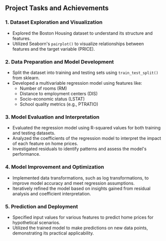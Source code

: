 

## Project Tasks and Achievements

### 1. Dataset Exploration and Visualization
- Explored the Boston Housing dataset to understand its structure and features.
- Utilized Seaborn's `pairplot()` to visualize relationships between features and the target variable (PRICE).

### 2. Data Preparation and Model Development
- Split the dataset into training and testing sets using `train_test_split()` from sklearn.
- Developed a multivariable regression model using features like:
  - Number of rooms (RM)
  - Distance to employment centers (DIS)
  - Socio-economic status (LSTAT)
  - School quality metrics (e.g., PTRATIO)

### 3. Model Evaluation and Interpretation
- Evaluated the regression model using R-squared values for both training and testing datasets.
- Analyzed the coefficients of the regression model to interpret the impact of each feature on home prices.
- Investigated residuals to identify patterns and assess the model's performance.

### 4. Model Improvement and Optimization
- Implemented data transformations, such as log transformations, to improve model accuracy and meet regression assumptions.
- Iteratively refined the model based on insights gained from residual analysis and coefficient interpretation.

### 5. Prediction and Deployment
- Specified input values for various features to predict home prices for hypothetical scenarios.
- Utilized the trained model to make predictions on new data points, demonstrating its practical applicability.
